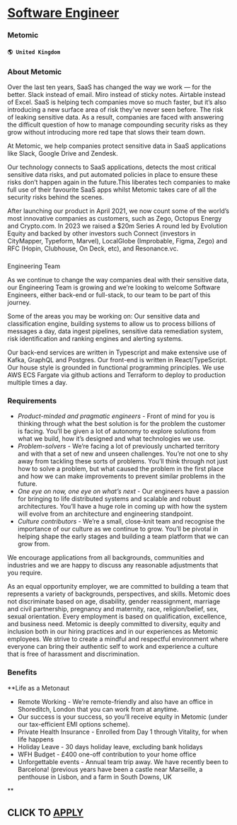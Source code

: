 # [Software Engineer](https://www.remotewlb.com/apply/software-engineer-85867)  
### Metomic  
#### `🌎 United Kingdom`  

### About Metomic

Over the last ten years, SaaS has changed the way we work — for the better. Slack instead of email. Miro instead of sticky notes. Airtable instead of Excel. SaaS is helping tech companies move so much faster, but it’s also introducing a new surface area of risk they’ve never seen before. The risk of leaking sensitive data. As a result, companies are faced with answering the difficult question of how to manage compounding security risks as they grow without introducing more red tape that slows their team down.

At Metomic, we help companies protect sensitive data in SaaS applications like Slack, Google Drive and Zendesk.

Our technology connects to SaaS applications, detects the most critical sensitive data risks, and put automated policies in place to ensure these risks don’t happen again in the future.This liberates tech companies to make full use of their favourite SaaS apps whilst Metomic takes care of all the security risks behind the scenes.

After launching our product in April 2021, we now count some of the world’s most innovative companies as customers, such as Zego, Octopus Energy and Crypto.com. In 2023 we raised a $20m Series A round led by Evolution Equity and backed by other investors such Connect (investors in CityMapper, Typeform, Marvel), LocalGlobe (Improbable, Figma, Zego) and RFC (Hopin, Clubhouse, On Deck, etc), and Resonance.vc.  

###  
Engineering Team

As we continue to change the way companies deal with their sensitive data, our Engineering Team is growing and we’re looking to welcome Software Engineers, either back-end or full-stack, to our team to be part of this journey.

Some of the areas you may be working on: Our sensitive data and classification engine, building systems to allow us to process billions of messages a day, data ingest pipelines, sensitive data remediation system, risk identification and ranking engines and alerting systems.

Our back-end services are written in Typescript and make extensive use of Kafka, GraphQL and Postgres. Our front-end is written in React/TypeScript. Our house style is grounded in functional programming principles. We use AWS ECS Fargate via github actions and Terraform to deploy to production multiple times a day.

### Requirements

  *  _Product-minded and pragmatic engineers_ \- Front of mind for you is thinking through what the best solution is for the problem the customer is facing. You’ll be given a lot of autonomy to explore solutions from what we build, how it’s designed and what technologies we use.
  *  _Problem-solvers_ \- We’re facing a lot of previously uncharted territory and with that a set of new and unseen challenges. You’re not one to shy away from tackling these sorts of problems. You’ll think through not just how to solve a problem, but what caused the problem in the first place and how we can make improvements to prevent similar problems in the future.
  *  _One eye on now, one eye on what’s next_ \- Our engineers have a passion for bringing to life distributed systems and scalable and robust architectures. You’ll have a huge role in coming up with how the system will evolve from an architecture and engineering standpoint.
  *  _Culture contributors_ \- We’re a small, close-knit team and recognise the importance of our culture as we continue to grow. You’ll be pivotal in helping shape the early stages and building a team platform that we can grow from.  
  
We encourage applications from all backgrounds, communities and industries and we are happy to discuss any reasonable adjustments that you require.  
  
As an equal opportunity employer, we are committed to building a team that represents a variety of backgrounds, perspectives, and skills. Metomic does not discriminate based on age, disability, gender reassignment, marriage and civil partnership, pregnancy and maternity, race, religion/belief, sex, sexual orientation. Every employment is based on qualification, excellence, and business need. Metomic is deeply committed to diversity, equity and inclusion both in our hiring practices and in our experiences as Metomic employees. We strive to create a mindful and respectful environment where everyone can bring their authentic self to work and experience a culture that is free of harassment and discrimination.  

### Benefits

 **Life as a Metonaut

  * Remote Working - We’re remote-friendly and also have an office in Shoreditch, London that you can work from at anytime.
  * Our success is your success, so you’ll receive equity in Metomic (under our tax-efficient EMI options scheme).
  * Private Health Insurance - Enrolled from Day 1 through Vitality, for when life happens
  * Holiday Leave - 30 days holiday leave, excluding bank holidays
  * WFH Budget - £400 one-off contribution to your home office
  * Unforgettable events - Annual team trip away. We have recently been to Barcelona! (previous years have been a castle near Marseille, a penthouse in Lisbon, and a farm in South Downs, UK

**

  
## CLICK TO [APPLY](https://www.remotewlb.com/apply/software-engineer-85867)

